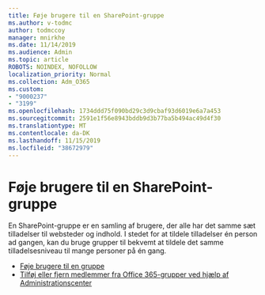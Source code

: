 ```yaml
---
title: Føje brugere til en SharePoint-gruppe
ms.author: v-todmc
author: todmccoy
manager: mnirkhe
ms.date: 11/14/2019
ms.audience: Admin
ms.topic: article
ROBOTS: NOINDEX, NOFOLLOW
localization_priority: Normal
ms.collection: Adm_O365
ms.custom:
- "9000237"
- "3199"
ms.openlocfilehash: 1734ddd75f090bd29c3d9cbaf93d6019e6a7a453
ms.sourcegitcommit: 2591e1f56e8943bddb9d3b77ba5b494ac49d4f30
ms.translationtype: MT
ms.contentlocale: da-DK
ms.lasthandoff: 11/15/2019
ms.locfileid: "38672979"
---
```

# <a name="add-users-to-a-sharepoint-group"></a>Føje brugere til en SharePoint-gruppe

En SharePoint-gruppe er en samling af brugere, der alle har det samme sæt tilladelser til websteder og indhold. I stedet for at tildele tilladelser én person ad gangen, kan du bruge grupper til bekvemt at tildele det samme tilladelsesniveau til mange personer på én gang.

- [Føje brugere til en gruppe](https://docs.microsoft.com/sharepoint/customize-sharepoint-site-permissions#add-users-to-a-group)
- [Tilføj eller fjern medlemmer fra Office 365-grupper ved hjælp af Administrationscenter](https://docs.microsoft.com/office365/admin/create-groups/add-or-remove-members-from-groups?view=o365-worldwide)